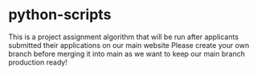 # python-scripts
This is a project assignment algorithm that will be run after applicants submitted their applications on our main website
Please create your own branch before merging it into main as we want to keep our main branch production ready!
